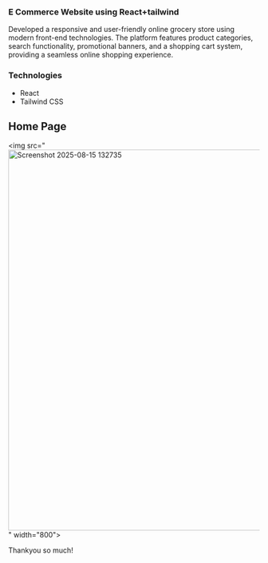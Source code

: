### E Commerce Website using React+tailwind
Developed a responsive and user-friendly online grocery store using modern front-end technologies. The platform features product categories, search functionality, promotional banners, and a shopping cart system, providing a seamless online shopping experience.

### Technologies
- React
- Tailwind CSS

### <h2>Home Page</h2>
<img src="<img width="1363" height="763" alt="Screenshot 2025-08-15 132735" src="https://github.com/user-attachments/assets/d5d08cea-ec8a-4803-a24a-435223cd28cb" />
" width="800">


Thankyou so much!
